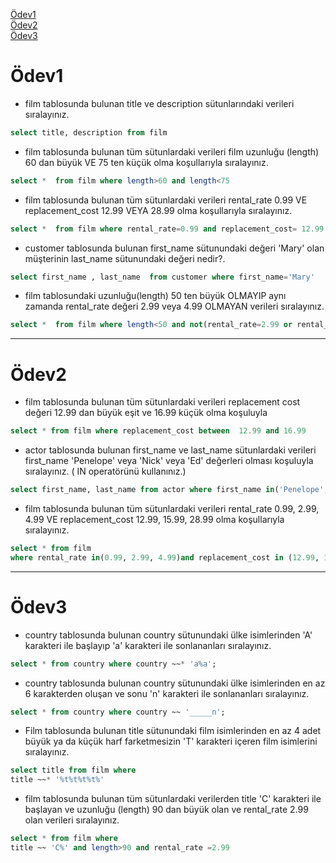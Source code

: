 [Ödev1](#Ödev1)
<a name="Ödev1"></a><br>
[Ödev2](#Ödev2)
<a name="Ödev2"></a><br>
[Ödev3](Ödev3)
<a name="Ödev3"></a>


# Ödev1

* film tablosunda bulunan title ve description sütunlarındaki verileri sıralayınız.

```sql
select title, description from film 
```

- film tablosunda bulunan tüm sütunlardaki verileri film uzunluğu (length) 60 dan büyük VE 75 ten küçük olma koşullarıyla sıralayınız.


```sql
select *  from film where length>60 and length<75
```

- film tablosunda bulunan tüm sütunlardaki verileri rental_rate 0.99 VE replacement_cost 12.99 VEYA 28.99 olma koşullarıyla sıralayınız.


```sql
select *  from film where rental_rate=0.99 and replacement_cost= 12.99 or replacement_cost=28.99
```


- customer tablosunda bulunan first_name sütunundaki değeri 'Mary' olan müşterinin last_name sütunundaki değeri nedir?.

```sql
select first_name , last_name  from customer where first_name='Mary'
```

- film tablosundaki uzunluğu(length) 50 ten büyük OLMAYIP aynı zamanda rental_rate değeri 2.99 veya 4.99 OLMAYAN verileri sıralayınız. 

```sql
select *  from film where length<50 and not(rental_rate=2.99 or rental_rate=4.99)
```
-------------------------------------------------------------------------------------------


# Ödev2

* film tablosunda bulunan tüm sütunlardaki verileri replacement cost değeri 12.99 dan büyük eşit ve 16.99 küçük olma koşuluyla

```sql
select * from film where replacement_cost between  12.99 and 16.99
```

*  actor tablosunda bulunan first_name ve last_name sütunlardaki verileri first_name 'Penelope' veya 'Nick' veya 'Ed' değerleri olması koşuluyla sıralayınız. ( IN operatörünü kullanınız.)

```sql
select first_name, last_name from actor where first_name in('Penelope','Nick','Ed')
```

*   film tablosunda bulunan tüm sütunlardaki verileri rental_rate 0.99, 2.99, 4.99 VE replacement_cost 12.99, 15.99, 28.99 olma koşullarıyla sıralayınız.

```sql
select * from film
where rental_rate in(0.99, 2.99, 4.99)and replacement_cost in (12.99, 15.99, 28.99)
```
-------------------------------------------------------------------------------------------


# Ödev3

* country tablosunda bulunan country sütunundaki ülke isimlerinden 'A' karakteri ile başlayıp 'a' karakteri ile sonlananları sıralayınız.

```sql
select * from country where country ~~* 'a%a';
```

* country tablosunda bulunan country sütunundaki ülke isimlerinden en az 6 karakterden oluşan ve sonu 'n' karakteri ile sonlananları sıralayınız.

```sql
select * from country where country ~~ '_____n';
```

*  Film tablosunda bulunan title sütunundaki film isimlerinden en az 4 adet büyük ya da küçük harf farketmesizin 'T' karakteri içeren film isimlerini sıralayınız.

```sql
select title from film where  
title ~~* '%t%t%t%t%'
```


* film tablosunda bulunan tüm sütunlardaki verilerden title 'C' karakteri ile başlayan ve uzunluğu (length) 90 dan büyük olan ve rental_rate 2.99
olan verileri sıralayınız.

```sql
select * from film where  
title ~~ 'C%' and length>90 and rental_rate =2.99

```
